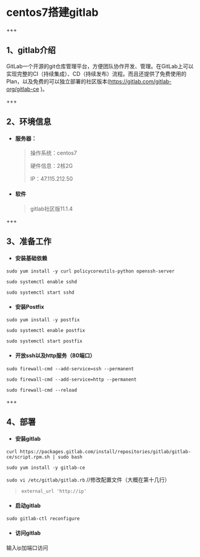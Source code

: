 # centos7搭建gitlab

+++

## 1、gitlab介绍

​	GitLab一个开源的git仓库管理平台，方便团队协作开发、管理。在GitLab上可以实现完整的CI（持续集成）、CD（持续发布）流程。而且还提供了免费使用的Plan，以及免费的可以独立部署的社区版本(https://gitlab.com/gitlab-org/gitlab-ce )。

+++

## 2、环境信息

+ #### 服务器：

  > 操作系统：centos7
  >
  > 硬件信息：2核2G
  >
  > IP：47.115.212.50

+ #### 软件

  > gitlab社区版11.1.4

+++

## 3、准备工作

+ #### 安装基础依赖

`sudo yum install -y curl policycoreutils-python openssh-server`

`sudo systemctl enable sshd`

`sudo systemctl start sshd`

+ #### 安装Postfix

`sudo yum install -y postfix`

`sudo systemctl enable postfix`

`sudo systemctl start postfix`

+ #### 开放ssh以及http服务（80端口）

`sudo firewall-cmd --add-service=ssh --permanent`

`sudo firewall-cmd --add-service=http --permanent`

`sudo firewall-cmd --reload`

+++

## 4、部署

+ #### 安装gitlab

`curl https://packages.gitlab.com/install/repositories/gitlab/gitlab-ce/script.rpm.sh | sudo bash`

`sudo yum install -y gitlab-ce`

`sudo vi /etc/gitlab/gitlab.rb` //修改配置文件（大概在第十几行）

> ```
> external_url 'http://ip'
> ```

+ #### 启动gitlab

`sudo gitlab-ctl reconfigure`

+ #### 访问gitlab

输入ip加端口访问